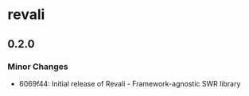 # revali

## 0.2.0

### Minor Changes

- 6069f44: Initial release of Revali - Framework-agnostic SWR library
